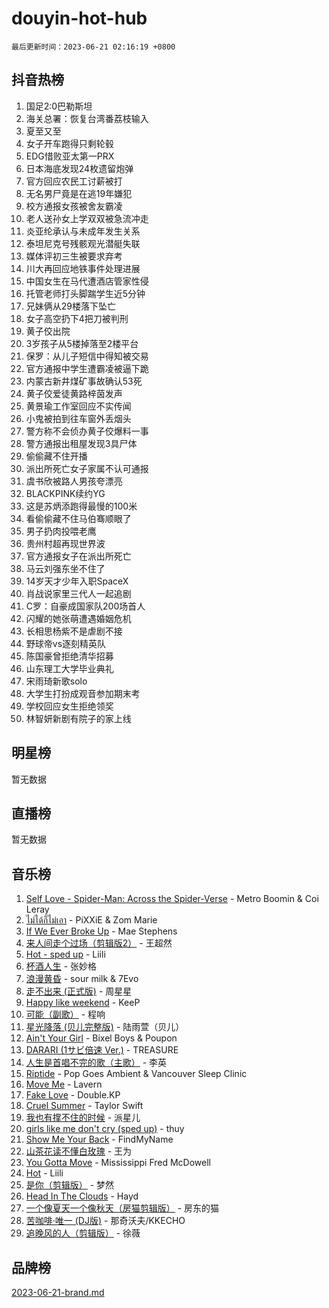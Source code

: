 # douyin-hot-hub

`最后更新时间：2023-06-21 02:16:19 +0800`

## 抖音热榜

1. 国足2:0巴勒斯坦
1. 海关总署：恢复台湾番荔枝输入
1. 夏至又至
1. 女子开车跑得只剩轮毂
1. EDG惜败亚太第一PRX
1. 日本海底发现24枚遗留炮弹
1. 官方回应农民工讨薪被打
1. 无名男尸竟是在逃19年嫌犯
1. 校方通报女孩被舍友霸凌
1. 老人送孙女上学双双被急流冲走
1. 炎亚纶承认与未成年发生关系
1. 泰坦尼克号残骸观光潜艇失联
1. 媒体评初三生被要求弃考
1. 川大再回应地铁事件处理进展
1. 中国女生在马代遭酒店管家性侵
1. 托管老师打头脚踹学生近5分钟
1. 兄妹俩从29楼落下坠亡
1. 女子高空扔下4把刀被判刑
1. 黄子佼出院
1. 3岁孩子从5楼掉落至2楼平台
1. 保罗：从儿子短信中得知被交易
1. 官方通报中学生遭霸凌被逼下跪
1. 内蒙古新井煤矿事故确认53死
1. 黄子佼爱徒黄路梓茵发声
1. 黄景瑜工作室回应不实传闻
1. 小鬼被拍到往车窗外丢烟头
1. 警方称不会侦办黄子佼爆料一事
1. 警方通报出租屋发现3具尸体
1. 偷偷藏不住开播
1. 派出所死亡女子家属不认可通报
1. 虞书欣被路人男孩夸漂亮
1. BLACKPINK续约YG
1. 这是苏炳添跑得最慢的100米
1. 看偷偷藏不住马伯骞顺眼了
1. 男子扔肉投喂老鹰
1. 贵州村超再现世界波
1. 官方通报女子在派出所死亡
1. 马云刘强东坐不住了
1. 14岁天才少年入职SpaceX
1. 肖战说家里三代人一起追剧
1. C罗：自豪成国家队200场首人
1. 闪耀的她张萌遭遇婚姻危机
1. 长相思杨紫不是虐剧不接
1. 野球帝vs逐刻精英队
1. 陈国豪曾拒绝清华招募
1. 山东理工大学毕业典礼
1. 宋雨琦新歌solo
1. 大学生打扮成观音参加期末考
1. 学校回应女生拒绝领奖
1. 林智妍新剧有院子的家上线

## 明星榜

暂无数据

## 直播榜

暂无数据

## 音乐榜

1. [Self Love - Spider-Man: Across the Spider-Verse](https://sf3-cdn-tos.douyinstatic.com/obj/tos-cn-ve-2774/o8YzagIFYnO2FNIznDQzpeeLfrdCVAbYDDaLoS) - Metro Boomin & Coi Leray
1. [ไม่ได้ก็ไม่เอา](https://sf6-cdn-tos.douyinstatic.com/obj/tos-cn-ve-2774/556b0e6fe2e8492d8cf1223632e4cb4f) - PiXXiE & Zom Marie
1. [If We Ever Broke Up](https://sf6-cdn-tos.douyinstatic.com/obj/tos-cn-ve-2774/o8onj5HDk0ImtBmO0URBfeyCDXQJMYkQ1gb8Zy) - Mae Stephens
1. [来人间走个过场（剪辑版2）](https://sf3-cdn-tos.douyinstatic.com/obj/tos-cn-ve-2774/o0bZnpnCAYBDfwgiM4n8DkYqZQSaiRZW0e0tNz) - 王超然
1. [Hot - sped up](https://sf6-cdn-tos.douyinstatic.com/obj/tos-cn-ve-2774/oY5GA4tzoICWsYxWdyUKW0wulAyBzhWbfKtIUw) - Liili
1. [杯酒人生](https://sf3-cdn-tos.douyinstatic.com/obj/tos-cn-ve-2774/o4HTewsbZkDKsQBfBSnCtm8TY28ggCWQcScrYt) - 张妙格
1. [浪漫黄昏](https://sf3-cdn-tos.douyinstatic.com/obj/tos-cn-ve-2774/a2e4e0b8cf8b4cc0a6bfed7cd21bd5a0) - sour milk & 7Evo
1. [走不出来 (正式版)](https://sf6-cdn-tos.douyinstatic.com/obj/tos-cn-ve-2774/oMQBdAhLFkz0sbwyY6OTfCBANKoFCyMWbAInoJ) - 周星星
1. [Happy like weekend](https://sf3-cdn-tos.douyinstatic.com/obj/tos-cn-ve-2774/o0OfAnfYcF4hwK8mwGGQx597Wf1QAOb9KehnDk) - KeeP
1. [可能（副歌）](https://sf6-cdn-tos.douyinstatic.com/obj/tos-cn-ve-2774/cde1731888894259b333569393c2fb51) - 程响
1. [星光降落 (贝儿完整版)](https://sf6-cdn-tos.douyinstatic.com/obj/tos-cn-ve-2774/okwB9hAwyAtsFFkFBzAX1hOOfQuIoMNs0W2Mwr) - 陆雨萱（贝儿）
1. [Ain't Your Girl](https://sf3-cdn-tos.douyinstatic.com/obj/tos-cn-ve-2774/3c051e231f0e4668b9039529290acfad) - Bixel Boys & Poupon
1. [DARARI (1サビ倍速 Ver.)](https://sf3-cdn-tos.douyinstatic.com/obj/tos-cn-ve-2774/4176f3bb6e03443f8f26920dcf1676de) - TREASURE
1. [人生是首唱不完的歌（主歌）](https://sf6-cdn-tos.douyinstatic.com/obj/tos-cn-ve-2774/og5grIuCCA1ttACjZY2BAqmbxhUBIHf1N7Metz) - 李英
1. [Riptide](https://sf3-cdn-tos.douyinstatic.com/obj/tos-cn-ve-2774/osYp57W4R2GvPKweF15HAePC1vKmnejwgf2pAU) - Pop Goes Ambient & Vancouver Sleep Clinic
1. [Move Me](https://sf3-cdn-tos.douyinstatic.com/obj/tos-cn-ve-2774/0af55729f7824709a87fedbbbc0a303a) - Lavern
1. [Fake Love](https://sf3-cdn-tos.douyinstatic.com/obj/tos-cn-ve-2774/okBenbNtaDXEoOYrPgGA8CPxQezLFd8ebBTF8I) - Double.KP
1. [Cruel Summer](https://sf6-cdn-tos.douyinstatic.com/obj/tos-cn-ve-2774/b35ad770e6d4495abefaa493fa46b555) - Taylor Swift
1. [我也有撑不住的时候](https://sf3-cdn-tos.douyinstatic.com/obj/tos-cn-ve-2774/okmtBE1dkIBhwxeiBJeDgQnQtICZWIJUI2bjQr) - 派星儿
1. [girls like me don't cry (sped up)](https://sf6-cdn-tos.douyinstatic.com/obj/tos-cn-ve-2774/oYoALuZBJqhz3LCJO1isaTN7WNAfdXhywIUMSg) - thuy
1. [Show Me Your Back](https://sf3-cdn-tos.douyinstatic.com/obj/tos-cn-ve-2774/oggth97NwFCsBIksy1MBNKfjWsAtorNYAtOMzm) - FindMyName
1. [山茶花读不懂白玫瑰](https://sf3-cdn-tos.douyinstatic.com/obj/tos-cn-ve-2774/osfn8B7DktrRHEPJgPCfDbw7QDQEkwC16BxZg9) - 王为
1. [You Gotta Move](https://sf3-cdn-tos.douyinstatic.com/obj/tos-cn-ve-2774/a2b672af67514106b25cdfd6f1a8aad2) - Mississippi Fred McDowell
1. [Hot](https://sf6-cdn-tos.douyinstatic.com/obj/tos-cn-ve-2774/a63be641febf4335a8996c8a877dee1c) - Liili
1. [是你（剪辑版）](https://sf3-cdn-tos.douyinstatic.com/obj/tos-cn-ve-2774/46019dae783c4c969944217fe1cfafc4) - 梦然
1. [Head In The Clouds](https://sf6-cdn-tos.douyinstatic.com/obj/tos-cn-ve-2774/ocSfDBmOnoV52y4eF28Hg3zXxCbhGeDQDHAma5) - Hayd
1. [一个像夏天一个像秋天（房猫剪辑版）](https://sf6-cdn-tos.douyinstatic.com/obj/tos-cn-ve-2774/a5a649d88ef0437b918efc8be7005a59) - 房东的猫
1. [苦咖啡·唯一 (DJ版)](https://sf6-cdn-tos.douyinstatic.com/obj/tos-cn-ve-2774/oohZWXUzNXlh9bzpBgNUfJCQHGILwWgDBaejQt) - 那奇沃夫/KKECHO
1. [追晚风的人（剪辑版）](https://sf6-cdn-tos.douyinstatic.com/obj/tos-cn-ve-2774/560835060af84ac29cd5c12e2a98f7eb) - 徐薇

## 品牌榜

[2023-06-21-brand.md](2023-06-21-brand.md)

